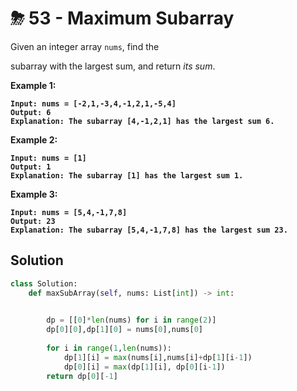 # ⛈ 53 - Maximum Subarray

Given an integer array `nums`, find the&#x20;

subarray with the largest sum, and return _its sum_.

**Example 1:**

<pre><code><strong>Input: nums = [-2,1,-3,4,-1,2,1,-5,4]
</strong><strong>Output: 6
</strong><strong>Explanation: The subarray [4,-1,2,1] has the largest sum 6.
</strong></code></pre>

**Example 2:**

<pre><code><strong>Input: nums = [1]
</strong><strong>Output: 1
</strong><strong>Explanation: The subarray [1] has the largest sum 1.
</strong></code></pre>

**Example 3:**

<pre><code><strong>Input: nums = [5,4,-1,7,8]
</strong><strong>Output: 23
</strong><strong>Explanation: The subarray [5,4,-1,7,8] has the largest sum 23.
</strong></code></pre>

## Solution&#x20;

```python
class Solution:
    def maxSubArray(self, nums: List[int]) -> int:

       
        dp = [[0]*len(nums) for i in range(2)]
        dp[0][0],dp[1][0] = nums[0],nums[0]
        
        for i in range(1,len(nums)):
            dp[1][i] = max(nums[i],nums[i]+dp[1][i-1])
            dp[0][i] = max(dp[1][i], dp[0][i-1])
        return dp[0][-1]
```
